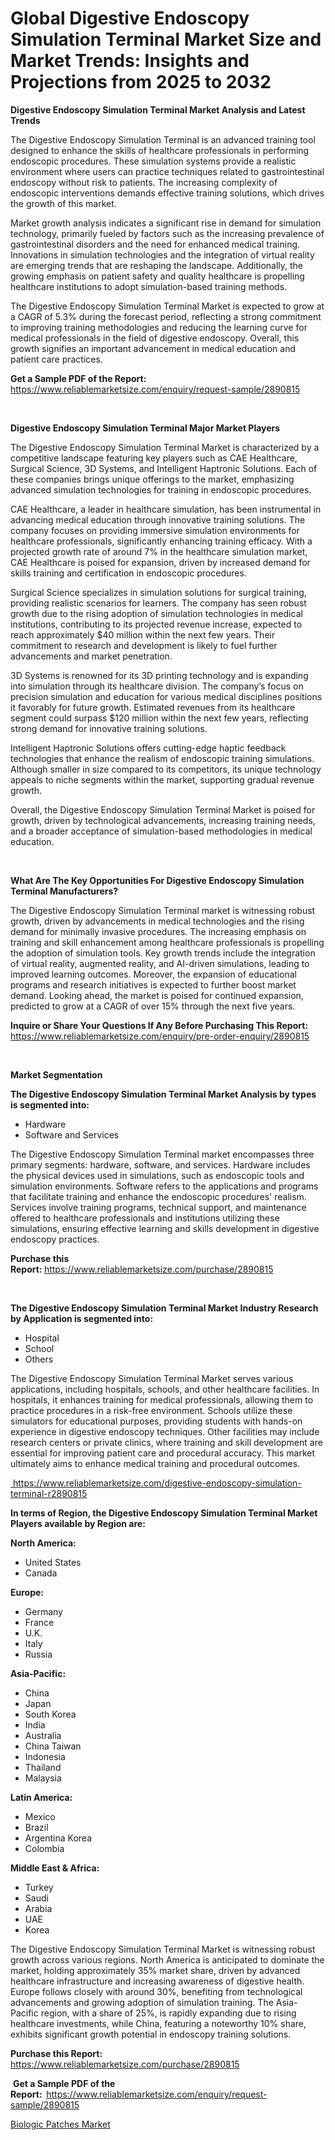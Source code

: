 <p><h1>Global Digestive Endoscopy Simulation Terminal Market Size and Market Trends: Insights and Projections from 2025 to 2032</h1></p><p><strong>Digestive Endoscopy Simulation Terminal Market Analysis and Latest Trends</strong></p>
<p><p>The Digestive Endoscopy Simulation Terminal is an advanced training tool designed to enhance the skills of healthcare professionals in performing endoscopic procedures. These simulation systems provide a realistic environment where users can practice techniques related to gastrointestinal endoscopy without risk to patients. The increasing complexity of endoscopic interventions demands effective training solutions, which drives the growth of this market.</p><p>Market growth analysis indicates a significant rise in demand for simulation technology, primarily fueled by factors such as the increasing prevalence of gastrointestinal disorders and the need for enhanced medical training. Innovations in simulation technologies and the integration of virtual reality are emerging trends that are reshaping the landscape. Additionally, the growing emphasis on patient safety and quality healthcare is propelling healthcare institutions to adopt simulation-based training methods.</p><p>The Digestive Endoscopy Simulation Terminal Market is expected to grow at a CAGR of 5.3% during the forecast period, reflecting a strong commitment to improving training methodologies and reducing the learning curve for medical professionals in the field of digestive endoscopy. Overall, this growth signifies an important advancement in medical education and patient care practices.</p></p>
<p><strong>Get a Sample PDF of the Report:&nbsp;</strong> <a href="https://www.reliablemarketsize.com/enquiry/request-sample/2890815?utm_campaign=3009&utm_medium=2&utm_source=Github&utm_content=ia&utm_term=14032025&utm_id=digestive-endoscopy-simulation-terminal">https://www.reliablemarketsize.com/enquiry/request-sample/2890815</a></p>
<p>&nbsp;</p>
<p><strong>Digestive Endoscopy Simulation Terminal Major Market Players</strong></p>
<p><p>The Digestive Endoscopy Simulation Terminal Market is characterized by a competitive landscape featuring key players such as CAE Healthcare, Surgical Science, 3D Systems, and Intelligent Haptronic Solutions. Each of these companies brings unique offerings to the market, emphasizing advanced simulation technologies for training in endoscopic procedures.</p><p>CAE Healthcare, a leader in healthcare simulation, has been instrumental in advancing medical education through innovative training solutions. The company focuses on providing immersive simulation environments for healthcare professionals, significantly enhancing training efficacy. With a projected growth rate of around 7% in the healthcare simulation market, CAE Healthcare is poised for expansion, driven by increased demand for skills training and certification in endoscopic procedures.</p><p>Surgical Science specializes in simulation solutions for surgical training, providing realistic scenarios for learners. The company has seen robust growth due to the rising adoption of simulation technologies in medical institutions, contributing to its projected revenue increase, expected to reach approximately $40 million within the next few years. Their commitment to research and development is likely to fuel further advancements and market penetration.</p><p>3D Systems is renowned for its 3D printing technology and is expanding into simulation through its healthcare division. The company’s focus on precision simulation and education for various medical disciplines positions it favorably for future growth. Estimated revenues from its healthcare segment could surpass $120 million within the next few years, reflecting strong demand for innovative training solutions.</p><p>Intelligent Haptronic Solutions offers cutting-edge haptic feedback technologies that enhance the realism of endoscopic training simulations. Although smaller in size compared to its competitors, its unique technology appeals to niche segments within the market, supporting gradual revenue growth.</p><p>Overall, the Digestive Endoscopy Simulation Terminal Market is poised for growth, driven by technological advancements, increasing training needs, and a broader acceptance of simulation-based methodologies in medical education.</p></p>
<p>&nbsp;</p>
<p><strong>What Are The Key Opportunities For Digestive Endoscopy Simulation Terminal Manufacturers?</strong></p>
<p><p>The Digestive Endoscopy Simulation Terminal market is witnessing robust growth, driven by advancements in medical technologies and the rising demand for minimally invasive procedures. The increasing emphasis on training and skill enhancement among healthcare professionals is propelling the adoption of simulation tools. Key growth trends include the integration of virtual reality, augmented reality, and AI-driven simulations, leading to improved learning outcomes. Moreover, the expansion of educational programs and research initiatives is expected to further boost market demand. Looking ahead, the market is poised for continued expansion, predicted to grow at a CAGR of over 15% through the next five years.</p></p>
<p><strong>Inquire or Share Your Questions If Any Before Purchasing This Report:</strong> <a href="https://www.reliablemarketsize.com/enquiry/pre-order-enquiry/2890815?utm_campaign=3009&utm_medium=2&utm_source=Github&utm_content=ia&utm_term=14032025&utm_id=digestive-endoscopy-simulation-terminal">https://www.reliablemarketsize.com/enquiry/pre-order-enquiry/2890815</a></p>
<p>&nbsp;</p>
<p><strong>Market Segmentation</strong></p>
<p><strong>The Digestive Endoscopy Simulation Terminal Market Analysis by types is segmented into:</strong></p>
<p><ul><li>Hardware</li><li>Software and Services</li></ul></p>
<p><p>The Digestive Endoscopy Simulation Terminal market encompasses three primary segments: hardware, software, and services. Hardware includes the physical devices used in simulations, such as endoscopic tools and simulation environments. Software refers to the applications and programs that facilitate training and enhance the endoscopic procedures' realism. Services involve training programs, technical support, and maintenance offered to healthcare professionals and institutions utilizing these simulations, ensuring effective learning and skills development in digestive endoscopy practices.</p></p>
<p><strong>Purchase this Report:&nbsp;</strong><a href="https://www.reliablemarketsize.com/purchase/2890815?utm_campaign=3009&utm_medium=2&utm_source=Github&utm_content=ia&utm_term=14032025&utm_id=digestive-endoscopy-simulation-terminal">https://www.reliablemarketsize.com/purchase/2890815</a></p>
<p>&nbsp;</p>
<p><strong>The Digestive Endoscopy Simulation Terminal Market Industry Research by Application is segmented into:</strong></p>
<p><ul><li>Hospital</li><li>School</li><li>Others</li></ul></p>
<p><p>The Digestive Endoscopy Simulation Terminal Market serves various applications, including hospitals, schools, and other healthcare facilities. In hospitals, it enhances training for medical professionals, allowing them to practice procedures in a risk-free environment. Schools utilize these simulators for educational purposes, providing students with hands-on experience in digestive endoscopy techniques. Other facilities may include research centers or private clinics, where training and skill development are essential for improving patient care and procedural accuracy. This market ultimately aims to enhance medical training and procedural outcomes.</p></p>
<p><a href="https://www.reliablemarketsize.com/digestive-endoscopy-simulation-terminal-r2890815?utm_campaign=3009&utm_medium=2&utm_source=Github&utm_content=ia&utm_term=14032025&utm_id=digestive-endoscopy-simulation-terminal">&nbsp;https://www.reliablemarketsize.com/digestive-endoscopy-simulation-terminal-r2890815</a></p>
<p><strong>In terms of Region, the Digestive Endoscopy Simulation Terminal Market Players available by Region are:</strong></p>
<p>
    <p> <strong> North America: </strong>
        <ul>
            <li>United States</li>
            <li>Canada</li>
        </ul>
        </p> 
    <p> <strong> Europe: </strong>
        <ul>
            <li>Germany</li>
            <li>France</li>
            <li>U.K.</li>
            <li>Italy</li>
            <li>Russia</li>
        </ul>
        </p> 
    <p> <strong> Asia-Pacific: </strong>
        <ul>
            <li>China</li>
            <li>Japan</li>
            <li>South Korea</li>
            <li>India</li>
            <li>Australia</li>
            <li>China Taiwan</li>
            <li>Indonesia</li>
            <li>Thailand</li>
            <li>Malaysia</li>
        </ul>
        </p> 
    <p> <strong> Latin America: </strong>
        <ul>
            <li>Mexico</li>
            <li>Brazil</li>
            <li>Argentina Korea</li>
            <li>Colombia</li>
        </ul>
        </p> 
    <p> <strong> Middle East & Africa: </strong>
        <ul>
            <li>Turkey</li>
            <li>Saudi</li>
            <li>Arabia</li>
            <li>UAE</li>
            <li>Korea</li>
        </ul>
    </p>
    </p>
<p><p>The Digestive Endoscopy Simulation Terminal Market is witnessing robust growth across various regions. North America is anticipated to dominate the market, holding approximately 35% market share, driven by advanced healthcare infrastructure and increasing awareness of digestive health. Europe follows closely with around 30%, benefiting from technological advancements and growing adoption of simulation training. The Asia-Pacific region, with a share of 25%, is rapidly expanding due to rising healthcare investments, while China, featuring a noteworthy 10% share, exhibits significant growth potential in endoscopy training solutions.</p></p>
<p><strong>Purchase this Report: </strong><a href="https://www.reliablemarketsize.com/purchase/2890815?utm_campaign=3009&utm_medium=2&utm_source=Github&utm_content=ia&utm_term=14032025&utm_id=digestive-endoscopy-simulation-terminal">https://www.reliablemarketsize.com/purchase/2890815</a></p>
<p>&nbsp;<strong>Get a Sample PDF of the Report:&nbsp;&nbsp;</strong><a href="https://www.reliablemarketsize.com/enquiry/request-sample/2890815?utm_campaign=3009&utm_medium=2&utm_source=Github&utm_content=ia&utm_term=14032025&utm_id=digestive-endoscopy-simulation-terminal">https://www.reliablemarketsize.com/enquiry/request-sample/2890815</a></p>
<p><strong></strong></p>
<p><p><a href="https://github.com/mookiesville/Market-Research-Report-List-1/blob/main/biologic-patches-market.md?utm_campaign=3009&utm_medium=2&utm_source=Github&utm_content=ia&utm_term=14032025&utm_id=digestive-endoscopy-simulation-terminal">Biologic Patches Market</a></p></p>